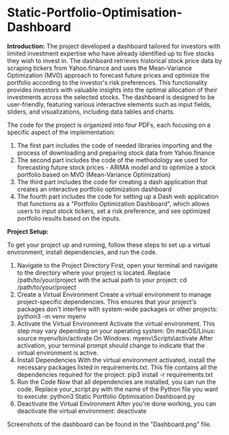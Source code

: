 # Static-Portfolio-Optimisation-Dashboard

**Introduction:**
The project developed a dashboard tailored for investors with limited investment expertise who have already identified up to five stocks they wish to invest in. The dashboard retrieves historical stock price data by scraping tickers from Yahoo.finance and uses the Mean-Variance Optimization (MVO) approach to forecast future prices and optimize the portfolio according to the investor's risk preferences. This functionality provides investors with valuable insights into the optimal allocation of their investments across the selected stocks. The dashboard is designed to be user-friendly, featuring various interactive elements such as input fields, sliders, and visualizations, including data tables and charts.

The code for the project is organized into four PDFs, each focusing on a specific aspect of the implementation:

1. The first part includes the code of needed libraries importing and the process of downloading and preparing stock data from Yahoo.finance
2. The second part includes the code of the methodology we used for forecasting future stock prices - ARIMA model and to optimize a stock portfolio based on MVO (Mean-Variance Optimization)
3. The third part includes the code for creating a dash application that creates an interactive portfolio optimization dashboard
4. The fourth part includes the code for setting up a Dash web application that functions as a "Portfolio Optimization Dashboard", which allows users to input stock tickers, set a risk preference, and see optimized portfolio results based on the inputs. 

**Project Setup:**

To get your project up and running, follow these steps to set up a virtual environment, install dependencies, and run the code.

1. Navigate to the Project Directory
First, open your terminal and navigate to the directory where your project is located. Replace /path/to/your/project with the actual path to your project:
cd /path/to/your/project
2. Create a Virtual Environment
Create a virtual environment to manage project-specific dependencies. This ensures that your project's packages don't interfere with system-wide packages or other projects:
python3 -m venv myenv
3. Activate the Virtual Environment
Activate the virtual environment. This step may vary depending on your operating system:
On macOS/Linux:
source myenv/bin/activate
On Windows:
myenv\Scripts\activate
After activation, your terminal prompt should change to indicate that the virtual environment is active.
4. Install Dependencies
With the virtual environment activated, install the necessary packages listed in requirements.txt. This file contains all the dependencies required for the project:
pip3 install -r requirements.txt
5. Run the Code
Now that all dependencies are installed, you can run the code. Replace your_script.py with the name of the Python file you want to execute:
python3 Static Portfolio Optimisation Dashboard.py
6. Deactivate the Virtual Environment
After you're done working, you can deactivate the virtual environment:
deactivate

Screenshots of the dashboard can be found in the "Dashboard.png" file.
